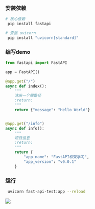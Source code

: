 ### 安装依赖

```sh
# 核心依赖
 pip install fastapi

# 安装 uvicorn
 pip install "uvicorn[standard]"
```



### 编写demo

```python
from fastapi import FastAPI

app = FastAPI()

@app.get("/")
async def index():
    """
    注册一个根路径
    :return:
    """
    return {"message": "Hello World"}


@app.get("/info")
async def info():
    """
    项目信息
    :return:
    """
    return {
        "app_name": "FastAPI框架学习",
        "app_version": "v0.0.1"
    }
```

### 运行

```sh
 uvicorn fast-api-test:app --reload
```

![](https://syske-pic-bed.oss-cn-hangzhou.aliyuncs.com/imgs/20240204180926.png)
